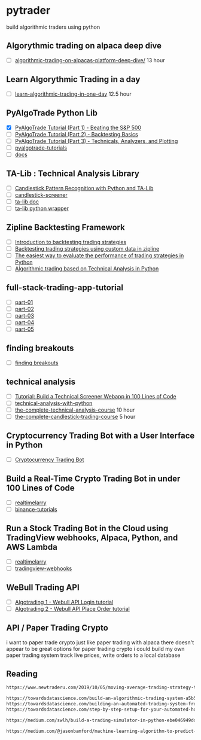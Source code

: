 # pytrader

build algorithmic traders using python

## Algorythmic trading on alpaca deep dive

- [ ] [algorithmic-trading-on-alpacas-platform-deep-dive/](https://www.udemy.com/course/algorithmic-trading-on-alpacas-platform-deep-dive) 13 hour

## Learn Algorythmic Trading in a day
- [ ] [learn-algorithmic-trading-in-one-day](https://www.udemy.com/course/learn-algorithmic-trading-in-one-day) 12.5 hour

## PyAlgoTrade Python Lib

- [x] [PyAlgoTrade Tutorial (Part 1) - Beating the S&P 500](https://www.youtube.com/watch?v=JcHOOEhaDtU)
- [ ] [PyAlgoTrade Tutorial (Part 2) - Backtesting Basics](https://www.youtube.com/watch?v=cdeftn1AZO8)
- [ ] [PyAlgoTrade Tutorial (Part 3) - Technicals, Analyzers, and Plotting](https://www.youtube.com/watch?v=L5PRtZQNhSE)
- [ ] [pyalgotrade-tutorials](https://github.com/hackingthemarkets/pyalgotrade-tutorials)
- [ ] [docs](http://gbeced.github.io/pyalgotrade/docs/v0.20/html/)

## TA-Lib : Technical Analysis Library

- [ ] [Candlestick Pattern Recognition with Python and TA-Lib](https://www.youtube.com/watch?v=QGkf2-caXmc)
- [ ] [candlestick-screener](https://github.com/hackingthemarkets/candlestick-screener)
- [ ] [ta-lib doc](http://mrjbq7.github.io/ta-lib/doc_index.html)
- [ ] [ta-lib python wrapper](https://github.com/mrjbq7/ta-lib)

## Zipline Backtesting Framework

- [ ] [Introduction to backtesting trading strategies](https://towardsdatascience.com/introduction-to-backtesting-trading-strategies-7afae611a35e)
- [ ] [Backtesting trading strategies using custom data in zipline](https://towardsdatascience.com/backtesting-trading-strategies-using-custom-data-in-zipline-e6fd65eeaca0)
- [ ] [The easiest way to evaluate the performance of trading strategies in Python](https://towardsdatascience.com/the-easiest-way-to-evaluate-the-performance-of-trading-strategies-in-python-4959fd798bb3)
- [ ] [Algorithmic trading based on Technical Analysis in Python](https://towardsdatascience.com/algorithmic-trading-based-on-technical-analysis-in-python-80d445dc6943)

## full-stack-trading-app-tutorial

- [ ] [part-01](https://hackingthemarkets.com/full-stack-trading-app-tutorial-part-01-database-design)
- [ ] [part-02](https://hackingthemarkets.com/full-stack-trading-app-tutorial-part-02-intro-to-sql)
- [ ] [part-03](https://hackingthemarkets.com/full-stack-trading-app-tutorial-part-03-python-sql-and-stock-universes)
- [ ] [part-04](https://hackingthemarkets.com/full-stack-trading-app-tutorial-part-04-job-scheduling)
- [ ] [part-05](https://hackingthemarkets.com/full-stack-trading-app-tutorial-part-05-price-data)

## finding breakouts

- [ ] [finding breakouts](https://www.youtube.com/watch?v=exGuyBnhN_8&t=1219s)

## technical analysis

- [ ] [Tutorial: Build a Technical Screener Webapp in 100 Lines of Code](https://www.youtube.com/watch?v=OhvQN_yIgCo)
- [ ] [technical-analysis-with-python](https://www.udemy.com/course/technical-analysis-with-python-for-algorithmic-trading)
- [ ] [the-complete-technical-analysis-course](https://www.udemy.com/course/the-complete-technical-analysis-course/) 10 hour
- [ ] [the-complete-candlestick-trading-course](https://www.udemy.com/course/the-complete-candlestick-trading-course/) 5 hour

## Cryptocurrency Trading Bot with a User Interface in Python

- [ ] [Cryptocurrency Trading Bot](https://www.udemy.com/course/cryptocurrency-trading-bot-with-user-interface-in-python/)

## Build a Real-Time Crypto Trading Bot in under 100 Lines of Code

- [ ] [realtimelarry](https://www.youtube.com/watch?v=GdlFhF6gjKo)
- [ ] [binance-tutorials](https://github.com/hackingthemarkets/binance-tutorials)

## Run a Stock Trading Bot in the Cloud using TradingView webhooks, Alpaca, Python, and AWS Lambda

- [ ] [realtimelarry](https://www.youtube.com/watch?v=TKAo_Z-hzQs&t=123s)
- [ ] [tradingview-webhooks](https://github.com/hackingthemarkets/tradingview-webhooks)

## WeBull Trading API

- [ ] [Algotrading 1 - Webull API Login tutorial](https://www.youtube.com/watch?v=fqBOePxsCDQ)
- [ ] [Algotrading 2 - Webull API Place Order tutorial](https://www.youtube.com/watch?v=3w3ZNQniSbU)

## API / Paper Trading Crypto

i want to paper trade crypto just like paper trading with alpaca
there doesn't appear to be great options for paper trading crypto
i could build my own paper trading system
track live prices, write orders to a local database

## Reading

```txt
https://www.newtraderu.com/2019/10/05/moving-average-trading-strategy-that-crushes-buy-and-hold/

https://towardsdatascience.com/build-an-algorithmic-trading-system-a5b54de5379
https://towardsdatascience.com/building-an-automated-trading-system-from-the-comfort-of-your-own-home-c9a2fb7405a3
https://towardsdatascience.com/step-by-step-setup-for-your-automated-home-trading-system-f205f646fd8f

https://medium.com/swlh/build-a-trading-simulator-in-python-ebe046949dd9

https://medium.com/@jasonbamford/machine-learning-algorithm-to-predict-stock-direction-d54b7666cc7c
```
